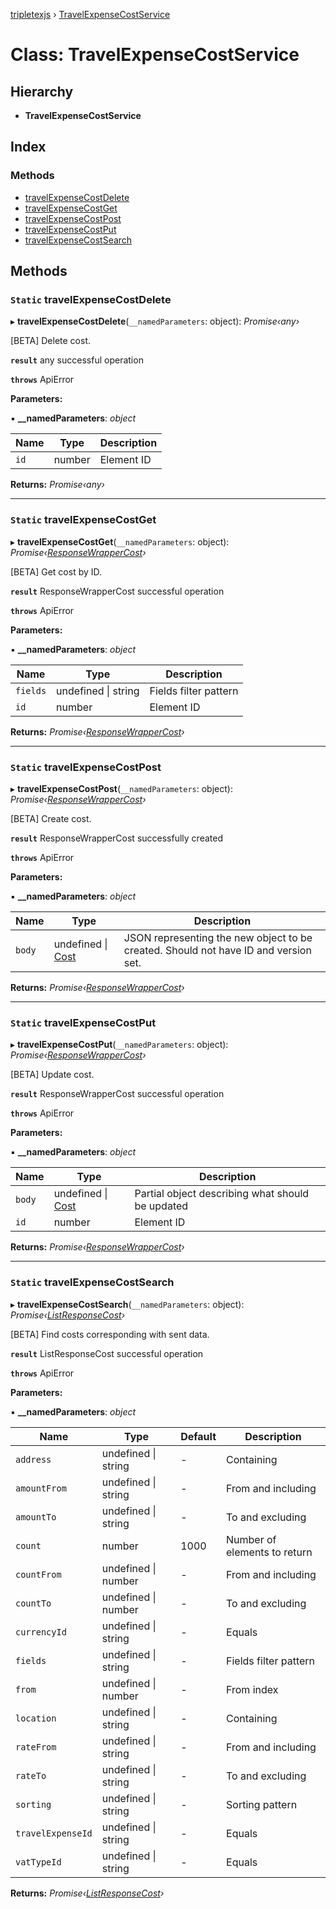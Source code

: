 [tripletexjs](../README.md) › [TravelExpenseCostService](travelexpensecostservice.md)

# Class: TravelExpenseCostService

## Hierarchy

* **TravelExpenseCostService**

## Index

### Methods

* [travelExpenseCostDelete](travelexpensecostservice.md#static-travelexpensecostdelete)
* [travelExpenseCostGet](travelexpensecostservice.md#static-travelexpensecostget)
* [travelExpenseCostPost](travelexpensecostservice.md#static-travelexpensecostpost)
* [travelExpenseCostPut](travelexpensecostservice.md#static-travelexpensecostput)
* [travelExpenseCostSearch](travelexpensecostservice.md#static-travelexpensecostsearch)

## Methods

### `Static` travelExpenseCostDelete

▸ **travelExpenseCostDelete**(`__namedParameters`: object): *Promise‹any›*

[BETA] Delete cost.

**`result`** any successful operation

**`throws`** ApiError

**Parameters:**

▪ **__namedParameters**: *object*

Name | Type | Description |
------ | ------ | ------ |
`id` | number | Element ID |

**Returns:** *Promise‹any›*

___

### `Static` travelExpenseCostGet

▸ **travelExpenseCostGet**(`__namedParameters`: object): *Promise‹[ResponseWrapperCost](../interfaces/responsewrappercost.md)›*

[BETA] Get cost by ID.

**`result`** ResponseWrapperCost successful operation

**`throws`** ApiError

**Parameters:**

▪ **__namedParameters**: *object*

Name | Type | Description |
------ | ------ | ------ |
`fields` | undefined &#124; string | Fields filter pattern |
`id` | number | Element ID |

**Returns:** *Promise‹[ResponseWrapperCost](../interfaces/responsewrappercost.md)›*

___

### `Static` travelExpenseCostPost

▸ **travelExpenseCostPost**(`__namedParameters`: object): *Promise‹[ResponseWrapperCost](../interfaces/responsewrappercost.md)›*

[BETA] Create cost.

**`result`** ResponseWrapperCost successfully created

**`throws`** ApiError

**Parameters:**

▪ **__namedParameters**: *object*

Name | Type | Description |
------ | ------ | ------ |
`body` | undefined &#124; [Cost](../interfaces/cost.md) | JSON representing the new object to be created. Should not have ID and version set. |

**Returns:** *Promise‹[ResponseWrapperCost](../interfaces/responsewrappercost.md)›*

___

### `Static` travelExpenseCostPut

▸ **travelExpenseCostPut**(`__namedParameters`: object): *Promise‹[ResponseWrapperCost](../interfaces/responsewrappercost.md)›*

[BETA] Update cost.

**`result`** ResponseWrapperCost successful operation

**`throws`** ApiError

**Parameters:**

▪ **__namedParameters**: *object*

Name | Type | Description |
------ | ------ | ------ |
`body` | undefined &#124; [Cost](../interfaces/cost.md) | Partial object describing what should be updated |
`id` | number | Element ID |

**Returns:** *Promise‹[ResponseWrapperCost](../interfaces/responsewrappercost.md)›*

___

### `Static` travelExpenseCostSearch

▸ **travelExpenseCostSearch**(`__namedParameters`: object): *Promise‹[ListResponseCost](../interfaces/listresponsecost.md)›*

[BETA] Find costs corresponding with sent data.

**`result`** ListResponseCost successful operation

**`throws`** ApiError

**Parameters:**

▪ **__namedParameters**: *object*

Name | Type | Default | Description |
------ | ------ | ------ | ------ |
`address` | undefined &#124; string | - | Containing |
`amountFrom` | undefined &#124; string | - | From and including |
`amountTo` | undefined &#124; string | - | To and excluding |
`count` | number | 1000 | Number of elements to return |
`countFrom` | undefined &#124; number | - | From and including |
`countTo` | undefined &#124; number | - | To and excluding |
`currencyId` | undefined &#124; string | - | Equals |
`fields` | undefined &#124; string | - | Fields filter pattern |
`from` | undefined &#124; number | - | From index |
`location` | undefined &#124; string | - | Containing |
`rateFrom` | undefined &#124; string | - | From and including |
`rateTo` | undefined &#124; string | - | To and excluding |
`sorting` | undefined &#124; string | - | Sorting pattern |
`travelExpenseId` | undefined &#124; string | - | Equals |
`vatTypeId` | undefined &#124; string | - | Equals |

**Returns:** *Promise‹[ListResponseCost](../interfaces/listresponsecost.md)›*
